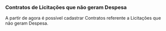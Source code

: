 ### **Contratos de Licitações que não geram Despesa**

A partir de agora é possível cadastrar Contratos referente a Licitações que não geram Despesa. 

